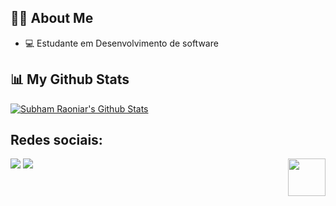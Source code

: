 ## 🙋‍♂️ About Me
- 💻 Estudante em Desenvolvimento de software




## 📊 My Github Stats
<a href="https://github.com/developernaimul/github-readme-stats"><img alt="Subham Raoniar's Github Stats" src="https://github-readme-stats.vercel.app/api?username=KawanySoares&show_icons=true&count_private=true&theme=react&hide_border=true&bg_color=0D1117" /></a>
    
  
  ## Redes sociais:
  <p align="left">
  <a href="https://twitter.com/kawhlfs" target="_blank"><img src="https://img.icons8.com/fluent/48/000000/twitter.png"/></a>
  <a href="https://www.linkedin.com/in/kawany-soares/" target="_blank"><img src="https://img.icons8.com/fluent/48/000000/linkedin.png"/></a>
  <img align="right" height="60em" width="60em" src="https://i.pinimg.com/originals/1e/d2/f2/1ed2f24a0444ee7a3f59f6aaa5f9d092.gif"/>
  </p>



 


